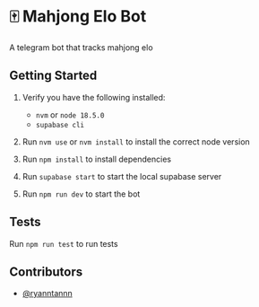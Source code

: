 # 🀄 Mahjong Elo Bot

A telegram bot that tracks mahjong elo

## Getting Started

1. Verify you have the following installed:

   - `nvm` or `node 18.5.0`
   - `supabase cli`

2. Run `nvm use` or `nvm install` to install the correct node version

3. Run `npm install` to install dependencies

4. Run `supabase start` to start the local supabase server

5. Run `npm run dev` to start the bot

## Tests

Run `npm run test` to run tests

## Contributors

- [@ryanntannn](https://github.com/ryanntannn)
